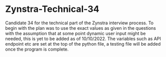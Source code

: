 # Zynstra-Technical-34

Candidate 34 for the technical part of the Zynstra interview process.
To begin with the plan was to use the exact values as given in the questions with the assumption that at some point dynamic user input might be needed, this is yet to be added as of 10/10/2022.
The variables such as API endpoint etc are set at the top of the python file, a testing file will be added once the program is complete.